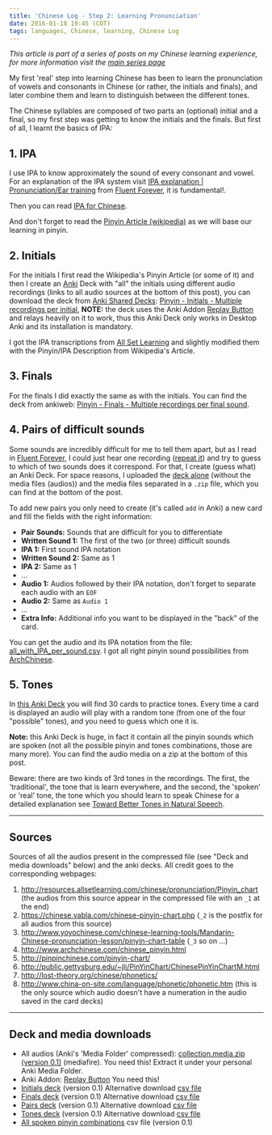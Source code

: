 ```yaml
---
title: 'Chinese Log - Step 2: Learning Pronunciation'
date: 2016-01-18 19:45 (COT)
tags: languages, Chinese, learning, Chinese Log
---
```


_This article is part of a series of posts on my Chinese learning experience,_ _for more
information visit the [main series page](/blog/posts/2016/01/en/my-chinese-learning-log/)_

My first 'real' step into learning Chinese has been to learn the pronunciation of vowels
and consonants in Chinese (or rather, the initials and finals), and later combine them and
learn to distinguish between the different tones.

The Chinese syllables are composed of two parts an (optional) initial and a final, so my
first step was getting to know the initials and the finals. But first of all, I learnt the
basics of IPA:

## 1. IPA ##

I use IPA to know approximately the sound of every consonant and vowel. For an explanation
of the IPA system visit [IPA explanation | Pronunciation/Ear training](https://fluent-forever.com/chapter3/)
from [Fluent Forever](https://fluent-forever.com), it is fundamental!.

Then you can read [IPA for Chinese](https://en.wikipedia.org/wiki/Help:IPA_for_Mandarin).

And don't forget to read the [Pinyin Article (wikipedia)](https://en.wikipedia.org/wiki/Pinyin)
as we will base our learning in pinyin.

## 2. Initials ##

For the initials I first read the Wikipedia's Pinyin Article (or some of it) and then I
create an [Anki](http://ankisrs.net/) Deck with "all" the initials using different audio
recordings (links to all audio sources at the bottom of this post), you can download the
deck from [Anki Shared Decks](https://ankiweb.net/shared/decks/):
[Pinyin - Initials - Multiple recordings per initial](https://ankiweb.net/shared/info/2069190049),
**NOTE:** the deck uses the Anki Addon [Replay Button](https://ankiweb.net/shared/info/498789867)
and relays heavily on it to work, thus this Anki Deck only works in Desktop Anki and its
installation is mandatory.

I got the IPA transcriptions from [All Set Learning](http://resources.allsetlearning.com/chinese/pronunciation/Pinyin_chart)
and slightly modified them with the Pinyin/IPA Description from Wikipedia's Article.

## 3. Finals ##

For the finals I did exactly the same as with the initials. You can find the deck from
ankiweb: [Pinyin - Finals - Multiple recordings per final sound](https://ankiweb.net/shared/info/509132394).

## 4. Pairs of difficult sounds ##

Some sounds are incredibly difficult for me to tell them apart, but as I read in
[Fluent Forever](https://fluent-forever.com/gallery/ear-training-flashcards/),
I could just hear one recording ([repeat it](http://www.sciencealert.com/here-are-4-key-strategies-for-remembering-everything-you-learn))
and try to guess to which of two sounds does it correspond. For that, I create (guess
what) an Anki Deck. For space reasons, I uploaded the [deck alone](/blog/data/pinyin/Pinyin__Pairs-v0.1.apkg)
(without the media files (audios)) and the media files separated in a `.zip` file, which
you can find at the bottom of the post.

To add new pairs you only need to create (it's called `add` in Anki) a new card and fill
the fields with the right information:

* __Pair Sounds:__ Sounds that are difficult for you to differentiate
* __Written Sound 1:__ The first of the two (or three) difficult sounds
* __IPA 1:__ First sound IPA notation
* __Written Sound 2:__ Same as 1
* __IPA 2:__ Same as 1
* ...
* __Audio 1:__ Audios followed by their IPA notation, don't forget to separate each audio
  with an `EOF`
* __Audio 2:__ Same as `Audio 1`
* ...
* __Extra Info:__ Additional info you want to be displayed in the "back" of the card.

You can get the audio and its IPA notation from the file:
[all_with_IPA_per_sound.csv](/blog/data/pinyin/all_with_IPA_per_sound-v0.1.csv).
I got all right pinyin sound possibilities from
[ArchChinese](http://www.archchinese.com/chinese_pinyin.html).

## 5. Tones ##

In [this Anki Deck](/blog/data/pinyin/Pinyin__Tones-v0.1.apkg) you will find 30 cards to
practice tones. Every time a card is displayed an audio will play with a random tone (from
one of the four "possible" tones), and you need to guess which one it is.

**Note:** this Anki Deck is huge, in fact it contain all the pinyin sounds which are
spoken (not all the possible pinyin and tones combinations, those are many more). You can
find the audio media on a zip at the bottom of this post.

Beware: there are two kinds of 3rd tones in the recordings. The first, the 'traditional',
the tone that is learn everywhere, and the second, the 'spoken' or 'real' tone, the tone
which you should learn to speak Chinese for a detailed explanation see
[Toward Better Tones in Natural Speech](http://www.sinosplice.com/life/archives/2008/12/10/toward-better-tones-in-natural-speech).

---

## Sources ##

Sources of all the audios present in the compressed file (see "Deck and media downloads"
below) and the anki decks. All credit goes to the corresponding webpages:

1. <http://resources.allsetlearning.com/chinese/pronunciation/Pinyin_chart>
   (the audios from this source appear in the compressed file with an `_1` at the end)
2. <https://chinese.yabla.com/chinese-pinyin-chart.php>
   (`_2` is the postfix for all audios from this source)
3. <http://www.yoyochinese.com/chinese-learning-tools/Mandarin-Chinese-pronunciation-lesson/pinyin-chart-table>
   (`_3` so on ...)
4. <http://www.archchinese.com/chinese_pinyin.html>
5. <http://pinpinchinese.com/pinyin-chart/>
6. <http://public.gettysburg.edu/~jli/PinYinChart/ChinesePinYinChartM.html>
7. <http://lost-theory.org/chinese/phonetics/>
8. <http://www.china-on-site.com/language/phonetic/phonetic.htm>
   (this is the only source which audio doesn't have a numeration in the audio saved in
   the card decks)

---

## Deck and media downloads ##

- All audios (Anki's 'Media Folder' compressed):
  [collection.media.zip (version 0.1)](https://www.mediafire.com/?vpbv0m0me7b81zg)
  (mediafire).  You need this! Extract it under your personal Anki Media Folder.
- Anki Addon: [Replay Button](https://ankiweb.net/shared/info/498789867) You need this!
- [Initials deck](/blog/data/pinyin/Pinyin__Initials-v0.1.apkg) (version 0.1)
  Alternative download [csv file](/blog/data/pinyin/initials-v0.1.csv)
- [Finals deck](/blog/data/pinyin/Pinyin__Finals-v0.1.apkg) (version 0.1)
  Alternative download [csv file](/blog/data/pinyin/finals-v0.1.csv)
- [Pairs deck](/blog/data/pinyin/Pinyin__Pairs-v0.1.apkg) (version 0.1)
  Alternative download [csv file](/blog/data/pinyin/pairs-v0.1.csv)
- [Tones deck](/blog/data/pinyin/Pinyin__Tones-v0.1.apkg) (version 0.1)
  Alternative download [csv file](/blog/data/pinyin/tones-v0.1.csv)
- [All spoken pinyin combinations](/blog/data/pinyin/all_with_IPA_per_sound-v0.1.csv)
  csv file (version 0.1)

[//]: # ( vim:set ts=2 sw=2 tw=90 et : cc=92: )
